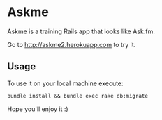 # Askme

Askme is a training Rails app that looks like Ask.fm.

Go to http://askme2.herokuapp.com to try it.

## Usage

To use it on your local machine execute:

```
bundle install && bundle exec rake db:migrate
```

Hope you'll enjoy it :)
